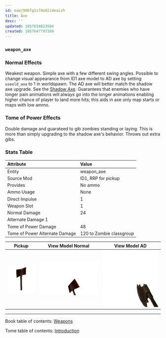 ```yaml
---
id: eawj906fg1s74o82ideaizh
title: Axe
desc: ''
updated: 1657654823504
created: 1657647797369
---
```

### `weapon_axe`

### Normal Effects
Weakest weapon. Simple axe with a few different swing angles. Possible to
change visual appearance from ID1 axe model to AD axe by setting `useold_axe`
to 1 in worldspawn. The AD axe will better match the shadow axe upgrade. See
the [Shadow Axe](3.32-weapon_upgrade_axe.md).  Guarantees that enemies who have
longer pain animations will always go into the longer animations enabling
higher chance of player to land more hits; this aids in axe only map starts or
maps with low ammo.

### Tome of Power Effects
Double damage and guarateed to gib zombies standing or laying. This is more
than simply upgrading to the shadow axe's behavior. Throws out extra gibs.

### Stats Table

|Attribute                     |Value                          |
|:-----------------------------|:------------------------------|
|Entity                        |weapon_axe                     |
|Source Mod                    |ID1, RRP for pickup            |
|Provides                      |No ammo                        |
|Ammo Usage                    |None                           |
|Direct Impulse                |1                              |
|Weapon Slot                   |1                              |
|Normal Damage                 |24                             |
|Alternate Damage 1            |                               |
|Tome of Power Damage          |48                             |
|Tome of Power Alternate Damage|120 to Zombie classgroup       |

|Pickup|View Model Normal|View Model AD|
|:---:|:---:|:---:|
![Picture](img/weapon_axe.png)|![Picture](img/v_axe.png)|![Picture](img/v_adaxe.png)|

-------------------------------------------------------------------------------
Book table of contents: [Weapons](3.0-Weapons.md)
<br />

Tome table of contents: [Introduction](1.0-Introduction.md)